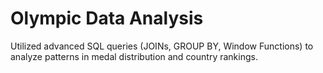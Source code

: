 # Olympic Data Analysis 
Utilized advanced SQL queries (JOINs, GROUP BY, Window Functions) to analyze patterns in medal distribution and country rankings. 
